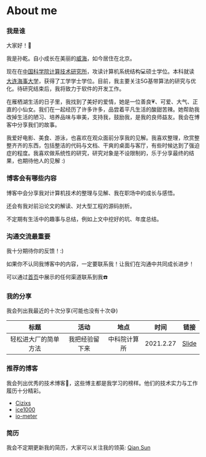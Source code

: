 # About me


### 我是谁

大家好！👏

我是孙乾。自小成长在美丽的[威海](https://baike.baidu.com/item/威海/210392?fr=aladdin)，如今居住在北京。

现在在[中国科学院计算技术研究所](http://www.ict.ac.cn)，攻读计算机系统结构💻硕士学位。本科就读[大连海事大学](https://www.dlmu.edu.cn)，获得了工学学士学位。目前，我主要关注5G基带算法的研究与优化。待研究结束后，我将致力于软件的开发工作。

在雁栖湖生活的日子里，我找到了美好的爱情，她是一位善良💗、可爱、大气、正直的小仙女。我们在一起经历了许多许多，品尝着平凡生活的酸甜苦辣。她帮助我改掉生活的陋习、培养品味与审美，支持我，鼓励我，是我的良师益友。我会在博客中分享我们的故事。

我爱好电影、美食、游泳，也喜欢在观众面前分享我的见解。我喜欢整理，欣赏整整齐齐的东西，包括整洁的代码与文档、干爽的桌面与客厅，有些时候达到了强迫症的程度。我喜欢做系统性的研究，研究对象是不设限制的，乐于分享最终的结果，也期待他人的见解 :)

### 博客会有哪些内容

博客中会分享我对计算机技术的整理与见解、我在职场中的成长与感悟。

还会有我对前沿论文的解读、对大型工程的源码剖析。

不定期有生活中的趣事与总结，例如上文中挖好的坑、年度总结。

### 沟通交流最重要

我十分期待你的反馈！:)

如果你不认同我博客中的内容，一定要联系我！让我们在沟通中共同成长进步！

可以通过[首页](/)中展示的任何渠道联系到我☎️

### 我的分享

我会列出我最近的十次分享(可能也没有十次😅)

| 标题                 | 活动           | 地点         | 时间      | 链接                                                         |
| :--------------------: | :--------------: | :------------: | :---------: | :------------------------------------------------------------: |
| 轻松进大厂的简单方法 | 我把经验留下来 | 中科院计算所 | 2021.2.27 | [Slide](https://docs.qq.com/slide/DSktucVF6cFBhRnBD) |

### 推荐的博客

我会列出优秀的技术博客📝，这些博主都是我学习的榜样。他们的技术实力与工作履历十分精彩。

* [Cizixs](https://cizixs.com)
* [ice1000](https://ice1000.org)
* [io-meter](https://io-meter.com)

### 简历

我会不定期更新我的简历，大家可以关注我的领英: [Qian Sun](https://www.linkedin.com/in/qian-sun-98536b180/)
